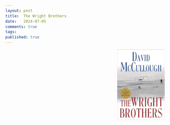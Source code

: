 ```yaml
---
layout: post
title:  The Wright Brothers
date:   2024-07-05
comments: true
tags: 
published: true
---
```


<img src="/images/wright_brothers_mccullough.jpg" align="right" width="150" padding="10" alt="The Wright Brothers by David McCullough" title="The Wright Brothers by David McCullough" /> 




<!--more--> 

